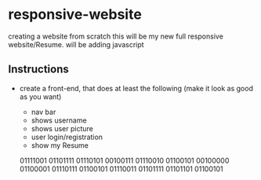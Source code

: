 # responsive-website
creating a website  from scratch
this will be my new full responsive website/Resume.
will be adding javascript 
## Instructions


- create a front-end, that does at least the following (make it look as good as you want)
  - nav bar
  - shows username
  - shows user picture
  - user login/registration 
  - show my Resume
  
  
  
  
  01111001 01101111 01110101 00100111 01110010 01100101 00100000 01100001 01110111 01100101 01110011 01101111 01101101 01100101
  
